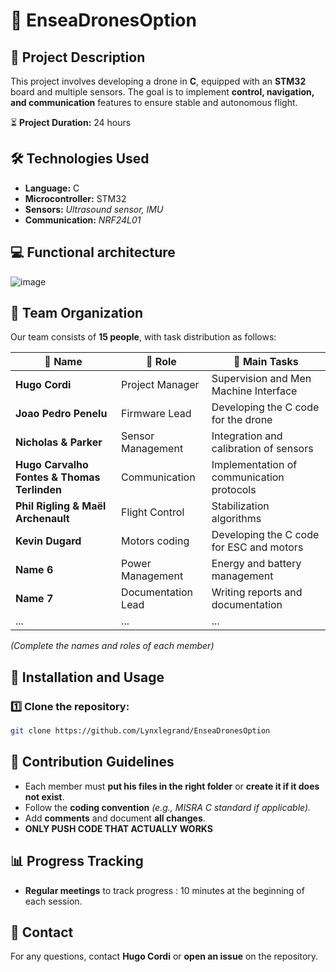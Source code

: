 # 🚁 EnseaDronesOption

## 📌 Project Description
This project involves developing a drone in **C**, equipped with an **STM32** board and multiple sensors. The goal is to implement **control, navigation, and communication** features to ensure stable and autonomous flight.

⏳ **Project Duration:** 24 hours

## 🛠️ Technologies Used
- **Language:** C
- **Microcontroller:** STM32
- **Sensors:** *Ultrasound sensor, IMU*
- **Communication:** *NRF24L01*

## 💻 Functional architecture
![image](https://github.com/user-attachments/assets/530af39d-5f0f-4cdb-9602-1054297c53f8)

## 👥 Team Organization
Our team consists of **15 people**, with task distribution as follows:

| 👤 Name | 🎯 Role | 📝 Main Tasks |
|---------|--------|--------------|
| **Hugo Cordi** | Project Manager | Supervision and Men Machine Interface |
| **Joao Pedro Penelu** | Firmware Lead | Developing the C code for the drone |
| **Nicholas & Parker** | Sensor Management | Integration and calibration of sensors |
| **Hugo Carvalho Fontes & Thomas Terlinden** | Communication | Implementation of communication protocols |
| **Phil Rigling & Maël Archenault** | Flight Control | Stabilization algorithms |
| **Kevin Dugard** | Motors coding | Developing the C code for ESC and motors | 
| **Name 6** | Power Management | Energy and battery management |
| **Name 7** | Documentation Lead | Writing reports and documentation |
| ... | ... | ... |

*(Complete the names and roles of each member)*

## 🚀 Installation and Usage
### 1️⃣ Clone the repository:
```bash
git clone https://github.com/Lynxlegrand/EnseaDronesOption
```

## 🤝 Contribution Guidelines
- Each member must **put his files in the right folder** or **create it if it does not exist**.
- Follow the **coding convention** *(e.g., MISRA C standard if applicable).*
- Add **comments** and document **all changes**.
- **ONLY PUSH CODE THAT ACTUALLY WORKS**

## 📊 Progress Tracking
- **Regular meetings** to track progress : 10 minutes at the beginning of each session. 

## 📩 Contact
For any questions, contact **Hugo Cordi** or **open an issue** on the repository.
